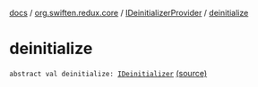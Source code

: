[docs](../../index.md) / [org.swiften.redux.core](../index.md) / [IDeinitializerProvider](index.md) / [deinitialize](./deinitialize.md)

# deinitialize

`abstract val deinitialize: `[`IDeinitializer`](../-i-deinitializer.md) [(source)](https://github.com/protoman92/KotlinRedux/tree/master/common/common-core/src/main/kotlin/org/swiften/redux/core/Core.kt#L69)